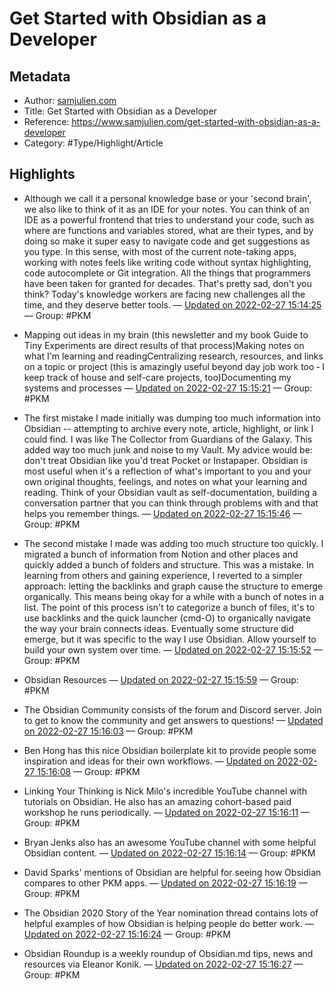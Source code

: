 # Get Started with Obsidian as a Developer

## Metadata
- Author: [samjulien.com]()
- Title: Get Started with Obsidian as a Developer
- Reference: https://www.samjulien.com/get-started-with-obsidian-as-a-developer
- Category: #Type/Highlight/Article

## Highlights
- Although we call it a personal knowledge base or your 'second brain', we also like to think of it as an IDE for your notes. You can think of an IDE as a powerful frontend that tries to understand your code, such as where are functions and variables stored, what are their types, and by doing so make it super easy to navigate code and get suggestions as you type. In this sense, with most of the current note-taking apps, working with notes feels like writing code without syntax highlighting, code autocomplete or Git integration. All the things that programmers have been taken for granted for decades. That's pretty sad, don't you think? Today's knowledge workers are facing new challenges all the time, and they deserve better tools. — [Updated on 2022-02-27 15:14:25](https://hyp.is/3ASw_JgJEeyaDZfjCccK-Q/www.samjulien.com/get-started-with-obsidian-as-a-developer)  — Group: #PKM

- Mapping out ideas in my brain (this newsletter and my book Guide to Tiny Experiments are direct results of that process)Making notes on what I'm learning and readingCentralizing research, resources, and links on a topic or project (this is amazingly useful beyond day job work too ‐ I keep track of house and self-care projects, too)Documenting my systems and processes — [Updated on 2022-02-27 15:15:21](https://hyp.is/_YHCBpgJEey2YDtL0g7GmA/www.samjulien.com/get-started-with-obsidian-as-a-developer)  — Group: #PKM

- The first mistake I made initially was dumping too much information into Obsidian -- attempting to archive every note, article, highlight, or link I could find. I was like The Collector from Guardians of the Galaxy. This added way too much junk and noise to my Vault. My advice would be: don't treat Obsidian like you'd treat Pocket or Instapaper. Obsidian is most useful when it's a reflection of what's important to you and your own original thoughts, feelings, and notes on what your learning and reading. Think of your Obsidian vault as self-documentation, building a conversation partner that you can think through problems with and that helps you remember things. — [Updated on 2022-02-27 15:15:46](https://hyp.is/DEtFUJgKEeyf9tNmDk4n5Q/www.samjulien.com/get-started-with-obsidian-as-a-developer)  — Group: #PKM

- The second mistake I made was adding too much structure too quickly. I migrated a bunch of information from Notion and other places and quickly added a bunch of folders and structure. This was a mistake. In learning from others and gaining experience, I reverted to a simpler approach: letting the backlinks and graph cause the structure to emerge organically. This means being okay for a while with a bunch of notes in a list. The point of this process isn't to categorize a bunch of files, it's to use backlinks and the quick launcher (cmd-O) to organically navigate the way your brain connects ideas. Eventually some structure did emerge, but it was specific to the way I use Obsidian. Allow yourself to build your own system over time. — [Updated on 2022-02-27 15:15:52](https://hyp.is/D9bE4pgKEeyqNqPFVJSp_A/www.samjulien.com/get-started-with-obsidian-as-a-developer)  — Group: #PKM

- Obsidian Resources — [Updated on 2022-02-27 15:15:59](https://hyp.is/E96kkpgKEeyz4NvRczrUiw/www.samjulien.com/get-started-with-obsidian-as-a-developer)  — Group: #PKM

- The Obsidian Community consists of the forum and Discord server. Join to get to know the community and get answers to questions! — [Updated on 2022-02-27 15:16:03](https://hyp.is/Fjsr_JgKEeymffu13IZI9A/www.samjulien.com/get-started-with-obsidian-as-a-developer)  — Group: #PKM

- Ben Hong has this nice Obsidian boilerplate kit to provide people some inspiration and ideas for their own workflows. — [Updated on 2022-02-27 15:16:08](https://hyp.is/GU_cApgKEeyf92MNulHP1g/www.samjulien.com/get-started-with-obsidian-as-a-developer)  — Group: #PKM

- Linking Your Thinking is Nick Milo's incredible YouTube channel with tutorials on Obsidian. He also has an amazing cohort-based paid workshop he runs periodically. — [Updated on 2022-02-27 15:16:11](https://hyp.is/Gz-13JgKEeyqn9c7vGYBfg/www.samjulien.com/get-started-with-obsidian-as-a-developer)  — Group: #PKM

- Bryan Jenks also has an awesome YouTube channel with some helpful Obsidian content. — [Updated on 2022-02-27 15:16:14](https://hyp.is/HVCJgpgKEey1BGMLZheOTQ/www.samjulien.com/get-started-with-obsidian-as-a-developer)  — Group: #PKM

- David Sparks' mentions of Obsidian are helpful for seeing how Obsidian compares to other PKM apps. — [Updated on 2022-02-27 15:16:19](https://hyp.is/ICYjEJgKEeymfgsJzdCrWg/www.samjulien.com/get-started-with-obsidian-as-a-developer)  — Group: #PKM

- The Obsidian 2020 Story of the Year nomination thread contains lots of helpful examples of how Obsidian is helping people do better work. — [Updated on 2022-02-27 15:16:24](https://hyp.is/Iv0LJpgKEey6xCNH6bZfZA/www.samjulien.com/get-started-with-obsidian-as-a-developer)  — Group: #PKM

- Obsidian Roundup is a weekly roundup of Obsidian.md tips, news and resources via Eleanor Konik. — [Updated on 2022-02-27 15:16:27](https://hyp.is/JI4lGpgKEeypPXu_yrq13Q/www.samjulien.com/get-started-with-obsidian-as-a-developer)  — Group: #PKM

